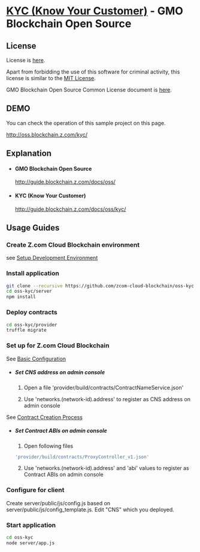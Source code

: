 [KYC (Know Your Customer)](https://guide.blockchain.z.com/docs/oss/kyc/) - GMO Blockchain Open Source
==================================================

License
--------------------------------------
License is [here](./LICENSE.txt).

Apart from forbidding the use of this software for criminal activity, this license is similar to the [MIT License](https://opensource.org/licenses/mit-license.php).

GMO Blockchain Open Source Common License document is [here](https://guide.blockchain.z.com/docs/oss/license/).

DEMO
--------------------------------------
You can check the operation of this sample project on this page.

http://oss.blockchain.z.com/kyc/

Explanation
--------------------------------------
- #### GMO Blockchain Open Source
    http://guide.blockchain.z.com/docs/oss/

- #### KYC (Know Your Customer)
    http://guide.blockchain.z.com/docs/oss/kyc/

Usage Guides
--------------------------------------

### Create Z.com Cloud Blockchain environment
see [Setup Development Environment](https://guide.blockchain.z.com/docs/init/setup/)

### Install application
```bash
git clone --recursive https://github.com/zcom-cloud-blockchain/oss-kyc.git
cd oss-kyc/server
npm install
```

### Deploy contracts
```bash
cd oss-kyc/provider
truffle migrate
```

### Set up for Z.com Cloud Blockchain
See [Basic Configuration](https://guide.blockchain.z.com/docs/dapp/setup/)

- ##### Set CNS address on admin console
  1. Open a file 'provider/build/contracts/ContractNameService.json'

  2. Use 'networks.(network-id).address' to register as CNS address on admin console

See [Contract Creation Process](https://guide.blockchain.z.com/docs/dapp/contract/)
- ##### Set Contract ABIs on admin console
  1. Open following files
    ```bash
    'provider/build/contracts/ProxyController_v1.json'
    ```
  2. Use 'networks.(network-id).address' and 'abi' values to register as Contract ABIs on admin console

### Configure for client
Create server/public/js/config.js based on server/public/js/config_template.js. Edit "CNS" which you deployed.

### Start application
```bash
cd oss-kyc
node server/app.js
```
